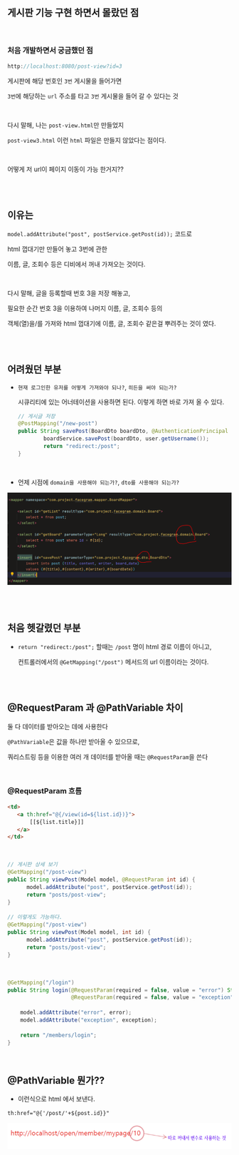 ## 게시판 기능 구현 하면서 몰랐던 점

<br/>

### 처음 개발하면서 궁금했던 점

```java
http://localhost:8080/post-view?id=3
```


게시판에 해당 번호인 `3번` 게시물을 들어가면

`3번`에 해당하는 `url` 주소를 타고 `3번` 게시물을 들어 갈 수 있다는 것

<br/>

다시 말해, 나는 `post-view.html`만 만들었지 

`post-view3.html` 이런 `html` 파일은  만들지 않았다는 점이다. 

<br/>

어떻게 저 url이 페이지 이동이 가능 한거지??

<br/><br/>

## 이유는

`model.addAttribute("post", postService.getPost(id));` 코드로

html 껍대기만 만들어 놓고 3번에 관한 

이름, 글, 조회수 등은 디비에서 꺼내 가져오는 것이다. 

<br/>


다시 말해,  글을 등록할때 번호 3을 저장 해놓고, 

필요한 순간 번호 3을 이용하여 나머지 이름, 글, 조회수 등의 

객체(열)을/를 가져와 html 껍대기에 이름, 글, 조회수 같은걸 뿌려주는 것이 였다.

<br/><br/>

## 어려웠던 부분

- `현재 로그인한 유저를 어떻게 가져와야 되나?`, `히든을 써야 되는가?`
    
    시큐리티에 있는 어너테이션을 사용하면 된다. 이렇게 하면 바로 가져 올 수 있다.
    
    ```java
    // 게시글 저장
    @PostMapping("/new-post")
    public String savePost(BoardDto boardDto, @AuthenticationPrincipal User user) {
            boardService.savePost(boardDto, user.getUsername());
            return "redirect:/post";
    }
    ```

<br/>

- 언제 시점에 `domain을 사용해야 되는가?`, `dto를 사용해야 되는가?`

![이미지](/programming/img/회원가입설명11.PNG)

<br/><br/>

## 처음 헷갈렸던 부분

- `return "redirect:/post";` 할때는 `/post` 명이 html 경로 이름이 아니고,
    
    컨트롤러에서의 `@GetMapping("/post")` 메서드의 url 이름이라는 것이다. 
    

<br/><br/>

## @RequestParam 과 @PathVariable 차이

둘 다 데이터를 받아오는 데에 사용한다

`@PathVariable`은 값을 하나만 받아올 수 있으므로, 

쿼리스트링 등을 이용한 여러 개 데이터를 받아올 때는 `@RequestParam`을 쓴다


<br/>




### @RequestParam 흐름

```html
<td>
   <a th:href="@{/view(id=${list.id})}">
       [[${list.title}]]
   </a>
</td>
```

<br/>

```java
// 게시판 상세 보기
@GetMapping("/post-view")
public String viewPost(Model model, @RequestParam int id) {
      model.addAttribute("post", postService.getPost(id));
      return "posts/post-view";
}

// 이렇게도 가능하다.
@GetMapping("/post-view")
public String viewPost(Model model, int id) {
      model.addAttribute("post", postService.getPost(id));
      return "posts/post-view";
}
```

<br/>

```java
@GetMapping("/login")
public String login(@RequestParam(required = false, value = "error") String error,
                    @RequestParam(required = false, value = "exception") String exception, Model model)        {

    model.addAttribute("error", error);
    model.addAttribute("exception", exception);

    return "/members/login";
}
```

<br/>

## @PathVariable 뭔가??

- 이런식으로 html 에서 보낸다.

```html
th:href="@{'/post/'+${post.id}}"
```

![이미지](/programming/img/회원가입설명14.PNG)

